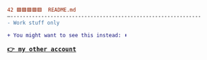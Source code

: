 ```diff
42 🟩🟩🟩🟩🟥  README.md 
–--------------------------------------------------------------
- Work stuff only
```
```diff
+ You might want to see this instead: ⬇️
```
<pre>
<b><a href="https://github.com/masnormen">👉 my other account</a></b>
</pre>
